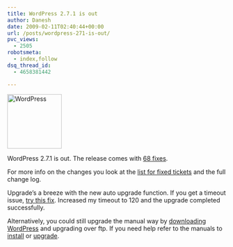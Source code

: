 ```yaml
---
title: WordPress 2.7.1 is out
author: Danesh
date: 2009-02-11T02:40:44+00:00
url: /posts/wordpress-271-is-out/
pvc_views:
  - 2505
robotsmeta:
  - index,follow
dsq_thread_id:
  - 4658381442

---
```

<img loading="lazy" class="alignnone size-full wp-image-781" title="WordPress" src="/wp-content/uploads/2008/08/wordpresslogo.jpg" alt="WordPress" width="125" height="125" />

WordPress 2.7.1 is out. The release comes with [68 fixes][1].

For more info on the changes you look at the [list for fixed tickets][1] and the full change log.

Upgrade&#8217;s a breeze with the new auto upgrade function. If you get a timeout issue, [try this fix][2]. Increased my timeout to 120 and the upgrade completed successfully.

Alternatively, you could still upgrade the manual way by [downloading WordPress][3] and upgrading over ftp. If you need help refer to the manuals to [install][4] or [upgrade][5].

 [1]: http://trac.wordpress.org/query?status=closed&milestone=2.7.1&resolution=fixed&order=priority
 [2]: /posts/download-failed-operation-timed-out-after-30-seconds/
 [3]: http://wordpress.org/download/
 [4]: http://codex.wordpress.org/Installing_WordPress
 [5]: http://codex.wordpress.org/Upgrading_WordPress